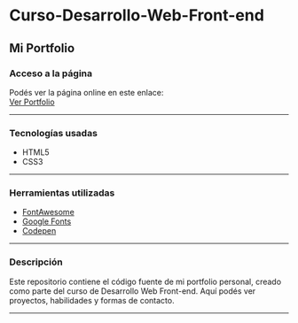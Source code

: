 # Curso-Desarrollo-Web-Front-end

## Mi Portfolio

### Acceso a la página

Podés ver la página online en este enlace:  
[Ver Portfolio](https://lesliebellando.github.io/Curso-Desarrollo-Web-Front-end/)

---

### Tecnologías usadas

- HTML5  
- CSS3  

---

### Herramientas utilizadas

- [FontAwesome](https://fontawesome.com/)  
- [Google Fonts](https://fonts.google.com/)  
- [Codepen](https://codepen.io/)  

---

### Descripción

Este repositorio contiene el código fuente de mi portfolio personal, creado como parte del curso de Desarrollo Web Front-end. Aquí podés ver proyectos, habilidades y formas de contacto. 

---

